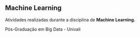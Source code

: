 ## Machine Learning

Atividades realizadas durante a disciplina de **Machine Learning.**

Pós-Graduação em Big Data - Univali
